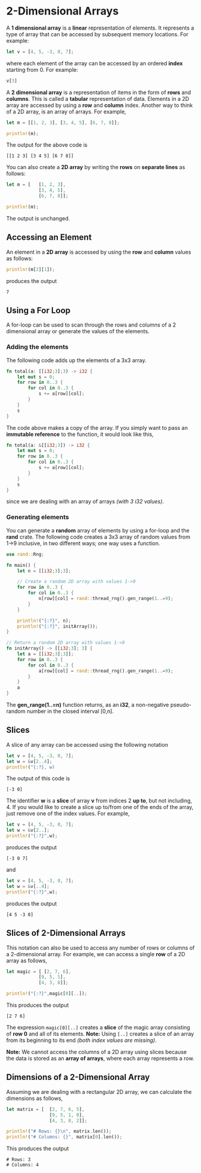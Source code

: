 # 2-Dimensional Arrays

A **1 dimensional array** is a **linear** representation of elements.  It represents a type of array that can be accessed by subsequent memory locations. For example:

```rust
let v = [4, 5, -3, 0, 7];
```
where each element of the array can be accessed by an ordered **index** starting from 0.  For example:

```rust
v[3]
```

A **2 dimensional array** is a representation of items in the form of **rows** and **columns**.  This is called a **tabular** representation of data.  Elements in a 2D array are accessed by using a **row** and **column** index.  Another way to think of a 2D array, is an array of arrays.  For example,

```rust
let m = [[1, 2, 3], [3, 4, 5], [6, 7, 8]];

println!(m);
```

The output for the above code is

```
[[1 2 3] [3 4 5] [6 7 8]]
```

You can also create a **2D array** by writing the **rows** on **separate lines** as follows:

```rust
let m = [   [1, 2, 3],
	        [3, 4, 5],
	        [6, 7, 8]];

println!(m);
```

The output is unchanged.

## Accessing an Element
An element in a **2D array** is accessed by using the **row** and **column** values as follows:

```rust
println!(m[2][1]);
```

produces the output

```
7
```

## Using a For Loop
A for-loop can be used to scan through the rows and columns of a 2 dimensional array or generate the values of the elements.

### Adding the elements

The following code adds up the elements of a 3x3 array.

```rust
fn total(a: [[i32;3];3) -> i32 {
	let mut s = 0;
	for row in 0..3 {
		for col in 0..3 {
			s += a[row][col];
		}
	}
	s
}
```

The code above makes a copy of the array.  If you simply want to pass an **immutable reference** to the function, it would look like this,

```rust
fn total(a: &[[i32;3]) -> i32 {
	let mut s = 0;
	for row in 0..3 {
		for col in 0..3 {
			s += a[row][col];
		}
	}
	s
}
```

since we are dealing with an array of arrays *(with 3 i32 values)*.

### Generating elements

You can generate a **random** array of elements by using a for-loop and the **rand** crate.  The following code creates a 3x3 array of random values from 1->9 inclusive, in two different ways; one way uses a function.

```rust
use rand::Rng;

fn main() {
	let n = [[i32;3];3];

	// Create a random 2D array with values 1->9
	for row in 0..3 {
		for col in 0..3 {
			n[row][col] = rand::thread_rng().gen_range(1..=9);
		}
	}

	println!("{:?}", n);
	println!("{:?}", initArray());
}

// Return a random 2D array with values 1->9
fn initArray() -> [[i32;3]; 3] {
	let a = [[i32;3];3]];
	for row in 0..3 {
		for col in 0..3 {
			a[row][col] = rand::thread_rng().gen_range(1..=9);
		}
	}
	a
}
```

The **gen_range(1..=n)** function returns, as an **i32**, a non-negative pseudo-random number in the closed interval [0,n].

## Slices

A slice of any array can be accessed using the following notation

```rust
let v = [4, 5, -3, 0, 7];
let w = &v[2..4];
println!("{:?}, w)
```

The output of this code is

```
[-3 0]
```

The identifier **w** is a **slice** of array **v** from indices 2 **up to**, but not including, 4.  If you would like to create a slice up to/from one of the ends of the array, just remove one of the index values.  For example, 

```rust
let v = [4, 5, -3, 0, 7];
let w = &v[2..];
println!("{:?}",w);
```

produces the output

```
[-3 0 7]
```

and

```rust
let v = [4, 5, -3, 0, 7];
let w = &v[..4];
println!("{:?}",w);
```

produces the output

```
[4 5 -3 0]
```

## Slices of 2-Dimensional Arrays

This notation can also be used to access any number of rows or columns of a 2-dimensional array.  For example, we can access a single **row** of a 2D array as follows,

```rust
let magic = [ [2, 7, 6],
		    [9, 5, 1],
		    [4, 3, 8]];

println!("{:?}",magic[0][..]);
```

This produces the output

```
[2 7 6]
```

The expression ```magic[0][..]``` creates a **slice** of the magic array consisting of **row 0** and all of its elements.  **Note:**  Using ```[..]``` creates a slice of an array from its beginning to its end _(both index values are missing)_.

**Note:**  We cannot access the columns of a 2D array using slices because the data is stored as an **array of arrays**, where each array represents a row.

## Dimensions of a 2-Dimensional Array

Assuming we are dealing with a rectangular 2D array, we can calculate the dimensions as follows,

```rust
let matrix = [  [2, 7, 6, 5],
	            [9, 5, 1, 0],
	            [4, 3, 8, 2]];

println!("# Rows: {}\n", matrix.len());
println!("# Columns: {}", matrix[0].len());
```

This produces the output

```
# Rows: 3
# Columns: 4
```
